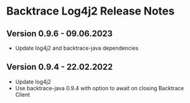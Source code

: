 # Backtrace Log4j2 Release Notes

## Version 0.9.6 - 09.06.2023
- Update log4j2 and backtrace-java dependencies

## Version 0.9.4 - 22.02.2022
- Update log4j2
- Use backtrace-java 0.9.4 with option to await on closing Backtrace Client
